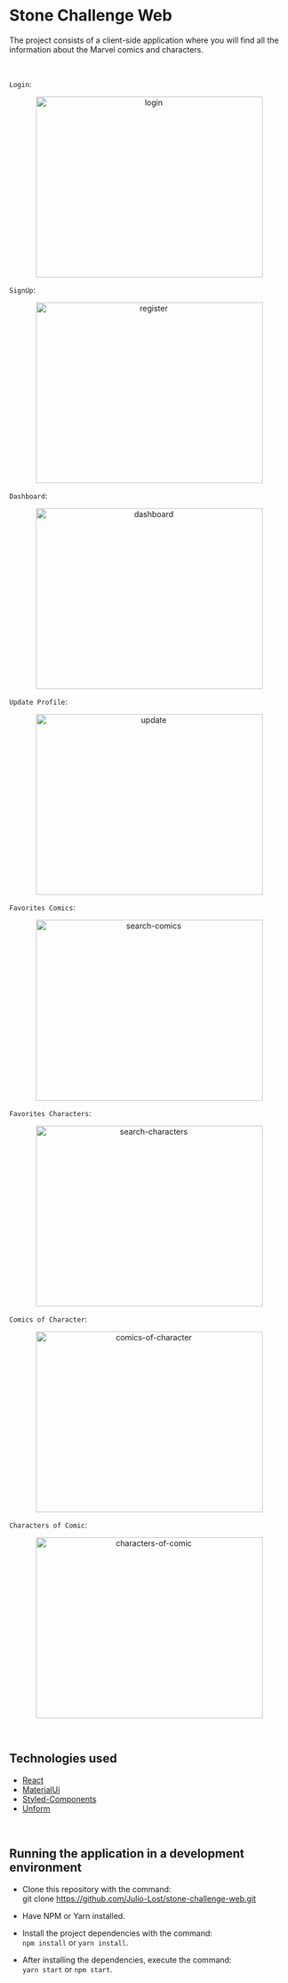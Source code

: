 # Stone Challenge Web

The project consists of a client-side application where you will find all the information about the Marvel comics and characters.

<br>

`Login`:

<div>
  <p align="center">
    <img src="https://a.imagem.app/AkR9Rl.png" alt="login" height="325" width="90%">
  </p>
</div>

`SignUp`:

<div>
  <p align="center">
    <img src="https://a.imagem.app/AkR5XP.png" alt="register" height="325" width="90%">
  </p>
</div>

`Dashboard`:

<div>
  <p align="center">
    <img src="https://a.imagem.app/AkRwev.png" alt="dashboard" height="325" width="90%">
  </p>
</div>

`Update Profile`:

<div>
  <p align="center">
    <img src="https://a.imagem.app/AkRu2Z.png" alt="update" height="325" width="90%">
  </p>
</div>

`Favorites Comics`:

<div>
  <p align="center">
    <img src="https://a.imagem.app/AkRCLT.png" alt="search-comics" height="325" width="90%">
  </p>
</div

`Favorites Characters`:

<div>
  <p align="center">
    <img src="https://a.imagem.app/AkRr8S.png" alt="search-characters" height="325" width="90%">
  </p>
</div

`Comics of Character`:

<div>
  <p align="center">
    <img src="https://a.imagem.app/AkRLy3.png" alt="comics-of-character" height="325" width="90%">
  </p>
</div

`Characters of Comic`:

<div>
  <p align="center">
    <img src="https://a.imagem.app/AkRIV8.png" alt="characters-of-comic" height="325" width="90%">
  </p>
</div

<br>
<br>

## Technologies used

- [React](https://github.com/facebook/react)
- [MaterialUi](https://github.com/mui-org/material-ui)
- [Styled-Components](https://github.com/styled-components/styled-components)
- [Unform](https://github.com/unform/unform)

<br>

## Running the application in a development environment

- Clone this repository with the command: <br>git clone https://github.com/Julio-Lost/stone-challenge-web.git

- Have NPM or Yarn installed.

- Install the project dependencies with the command:<br> `npm install` or `yarn install`.

- After installing the dependencies, execute the command:<br> `yarn start` or `npm start`.
